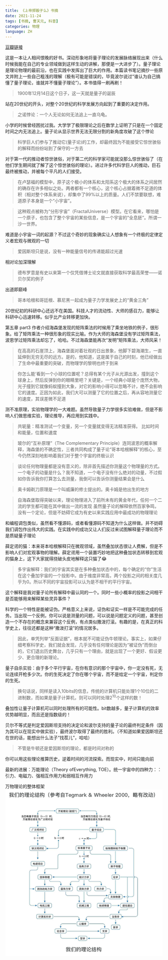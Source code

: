 ```yaml
---
title: 《上帝掷骰子么》书摘
date: 2021-11-24
tags: [书摘, 曹天元, 科普]
categories: 物理
language: ZH
---
```


[豆瓣链接](https://book.douban.com/subject/1467022/)

这是一本让人相间恨晚的好书。深动形象地将量子理论的发展脉络展现出来（什么时候我能在自己的专业领域做到这样生动的讲解，那便是一大进步了）。量子理论是理论物理的最前沿，也在实践中发挥出了巨大的作用。本篇读书笔记摘抄一些原文并附上一些自己粗浅的理解（极有可能是错误的，毕竟波尔说过“谁认为自己搞懂了量子理论，谁就并不懂量子理论”）。本书值得一刷再刷！

> 1900年12月14日这个日子，这一天就是量子的诞辰

站在20世纪的开头，对整个20世纪的科学发展方向起到了重要的决定作用。

> 之诺悖论：一个人无论如何无法追上一直乌龟。

小学的时候曾经困扰过我。大学学了极限理论之后在数学上证明了只是在一个固定时间之内无法追上。量子论从显示世界无法无限分割的新角度攻破了这个悖论

<!-- more -->

>科学巨人们参与了推动它(量子论)的工作，却最终因为不能接受它惊世骇俗的解释而纷纷站到了保守的一方去

对于第一代的推动者惊世骇俗，对于第二代的科学家可能就没那么惊世骇俗了（在他们学生期间就了解了这个惊世骇俗的理论）。进过许多代科学巨人的推动，巨石最终被推动，并被每个平凡的人们接受。

>在卢瑟福的模型中，原子这个极小的体系和太阳系这个极大的体系之间居然的确存在许多相似之处。两者都有一个核心，这个核心占据着微不足道的体积（相对整个体系来说），却集中了99%以上的质量。人们不禁要联想，难道原子本身是一个“小宇宙”。

> 这种观点被称为“分形宇宙”（FractalUniverse）模型。在它看来，哪怕是一个原子，也包含了整个宇宙的某些信息，是一个宇宙的“全息胚”。所谓一沙一世界。

难道是小宇宙一词的起源？不过这个奇妙的现象确实让人想象有一个终极的定律定义者宏观与微观的一切

> 爱因斯坦只是说，没有一种能量信号的传递能超过光速

相对论加深理解

> 德布罗意是有史以来第一个仅凭借博士论文就直接获取科学最高荣誉——诺贝尔奖的例子

出道即巅峰

> 哥本哈根和哥廷根、慕尼黑一起成为量子力学发展史上的“黄金三角”

20世纪初的科研中心还远不在美国。科技人才的流动性、大师的感召力，能够让科研中心迅速转移。似乎比产业转移更加快。

第五章 part3 作者介绍海森堡发现的矩阵乘法的时候用了乘坐地铁的例子，很形象。给了矩阵乘法一种很形象的现实比喻。作为大师的海森堡没有学过矩阵乘法，波恩学过矩阵乘法却忘了，哈哈。不过海森堡能再次“发明”矩阵乘法，大师风采！

>在高高的石崖顶上，海森堡面对着壮观的日出景象，他脚下碧海潮生，一直延伸到无穷无尽的远方。是的，他知道，这是属于自己的时刻，他已经做出了生命中最重要的突破，而物理学的黎明也终于到来

>你怎么能‘看到一个小球的位置呢？总得有某个光子从光源出发，撞到这个球身上，然后反弹到你的眼睛里吧？关键是，一个经典小球是个庞然大物，光子撞到它就像蚂蚁撞到大象，对它的影响小得可以忽略不计，绝不会影响它的速度。正因为如此，我们大可以测量了它的位置之后，再从容地测量它的速度，其误差微不足道

测不准原理，实验物理学的一大难题。虽然导致量子力学很多实验难做，但是不影响人们做思维实验，理论推导，再应用到实践中。

>共轭量：精准测试一个变量，另一个变量就变得无法精准获得。 比如时间和能量，位置和速度

> 玻尔的“互补原理”（The Complementary Principle）连同波恩的概率解释，海森堡的不确定性，三者共同构成了量子论“哥本哈根解释”的核心，至今仍然深刻地影响着我们对于整个宇宙的终极认识

> 谈论任何物理量都是没有意义的，除非首先描述你测量这个物理量的方式。一个电子的动量是什么？我不知道，一个电子没有什么绝对的动量，不过假如你告诉我你打算怎么去测量，我倒可以告诉你测量结果会是什么

> 奥卡姆剃刀原理是一个叫威廉的修士提出的。奥卡姆是他出生的地方

> 自海森堡取得突破以来，理论物理进入了前所未有的黄金年代，任何一个二流的学生都可能在其中做出一流的发现
> 虽然量子论的解释依然百家争鸣，没有一个定论，但是不妨碍它成为有史以来实践应用中最成功的物理理论

和编程调包类似，虽然看不懂源码，或者看懂源码不知道为什么这样做。并不妨碍我们调包作出伟大的实践。在实践中的成功又让人们反过来试图解释量子理论而不是质疑量子理论

薛定谔的猫：本来哥本哈根解释只在微观领域，虽然叠加状态很让人费解，但是不影响人们对宏观事物的理解。薛定谔用一个装置巧妙地把这种叠加状态转移到宏观的猫身上，这下大家就得挠破头皮地解释这只猫了😂

> 多宇宙解释：我们的宇宙其实是在多种叠加状态中的，每个确定的“你”生活在这个叠加宇宙的一个投影中。由于维度非常高，两个投影之间的相关度几乎为0。所以不同的宇宙投影可以认为是不相干的平行宇宙。

这个解释是我对量子论所有解释中最认同的一个。同时一些小概率的投影之间相干是否能够用来解释某些灵异事件？

科学的一个特性是能被证伪。严格意义上来说，证伪和证实一样是不可能完成的任务。当出现一个反例，你可以说是测量的问题，可以说是问题定义的问题，甚至创造一个不存在的概念来兼容这个反例，有点类似撒泼打滚。有趣的是，在真正的科学史上，往往还都是这种“撒泼打滚”的情况居多。

> 因此，单凭列举“反面证据”，根本就不可能证伪牛顿理论。事实上，如果仔细考察科学史，我们就会发现，几乎没有任何理论是因为“被证伪”而倒台的，它们退出历史舞台，几乎只有一个理由，就是出现了一个更好、假设更少、更合理的新理论。

量子自杀实验：由于多个平行宇宙，在你有意识的那个宇宙中，你一定没有死，无论连续开枪多少次。你的生死决定了你在哪个宇宙，而不是给定一个宇宙，判定你的生死。

> 换句话说，同样是读入10bits的信息，传统的计算机只能处理1个10位的二进制数，而如果是量子计算机，则可以同时处理2<sup>10</sup>个这样的数！

叠加性让量子计算机可以同时处理所有的可能性。bit数越多，量子计算机的效率优势越明显，而且还是指数级的！

贝尔不等式是判定爱因斯坦支持的决定论和波尔支持的量子论的最终判定条件（因为其可以在现实中做实验），最终波尔取得了最终的胜利。（不知道如果爱因斯坦还在世的话，能想出什么法子“找茬儿”，哈哈）

> 不管是牛顿还是爱因斯坦的理论，都是时间对称的

你可以用这些理论推算历史，逆着时间的河流探索。而现实中，时间只能向前

最新的进展：万能理论（Theory ofEverything, TOE）。统一宇宙中的四种力：：引力、电磁力、强相互作用力和弱相互作用力

万物理论的整体框架
![image-20211130175515507](/images//toe.png)

